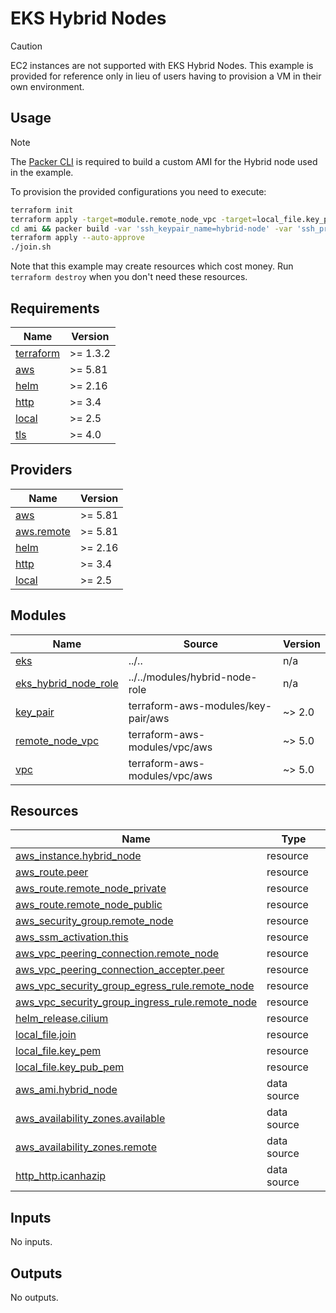 # EKS Hybrid Nodes

> [!CAUTION]
> EC2 instances are not supported with EKS Hybrid Nodes. This example is provided for reference only in lieu of users having to provision a VM in their own environment.

## Usage

> [!NOTE]
> The [Packer CLI](https://developer.hashicorp.com/packer/tutorials/docker-get-started/get-started-install-cli) is required to build a custom AMI for the Hybrid node used in the example.

To provision the provided configurations you need to execute:

```bash
terraform init
terraform apply -target=module.remote_node_vpc -target=local_file.key_pem -target=module.key_pair --auto-approve
cd ami && packer build -var 'ssh_keypair_name=hybrid-node' -var 'ssh_private_key_file=../key.pem' . && cd -
terraform apply --auto-approve
./join.sh
```

Note that this example may create resources which cost money. Run `terraform destroy` when you don't need these resources.

<!-- BEGIN_TF_DOCS -->
## Requirements

| Name | Version |
|------|---------|
| <a name="requirement_terraform"></a> [terraform](#requirement\_terraform) | >= 1.3.2 |
| <a name="requirement_aws"></a> [aws](#requirement\_aws) | >= 5.81 |
| <a name="requirement_helm"></a> [helm](#requirement\_helm) | >= 2.16 |
| <a name="requirement_http"></a> [http](#requirement\_http) | >= 3.4 |
| <a name="requirement_local"></a> [local](#requirement\_local) | >= 2.5 |
| <a name="requirement_tls"></a> [tls](#requirement\_tls) | >= 4.0 |

## Providers

| Name | Version |
|------|---------|
| <a name="provider_aws"></a> [aws](#provider\_aws) | >= 5.81 |
| <a name="provider_aws.remote"></a> [aws.remote](#provider\_aws.remote) | >= 5.81 |
| <a name="provider_helm"></a> [helm](#provider\_helm) | >= 2.16 |
| <a name="provider_http"></a> [http](#provider\_http) | >= 3.4 |
| <a name="provider_local"></a> [local](#provider\_local) | >= 2.5 |

## Modules

| Name | Source | Version |
|------|--------|---------|
| <a name="module_eks"></a> [eks](#module\_eks) | ../.. | n/a |
| <a name="module_eks_hybrid_node_role"></a> [eks\_hybrid\_node\_role](#module\_eks\_hybrid\_node\_role) | ../../modules/hybrid-node-role | n/a |
| <a name="module_key_pair"></a> [key\_pair](#module\_key\_pair) | terraform-aws-modules/key-pair/aws | ~> 2.0 |
| <a name="module_remote_node_vpc"></a> [remote\_node\_vpc](#module\_remote\_node\_vpc) | terraform-aws-modules/vpc/aws | ~> 5.0 |
| <a name="module_vpc"></a> [vpc](#module\_vpc) | terraform-aws-modules/vpc/aws | ~> 5.0 |

## Resources

| Name | Type |
|------|------|
| [aws_instance.hybrid_node](https://registry.terraform.io/providers/hashicorp/aws/latest/docs/resources/instance) | resource |
| [aws_route.peer](https://registry.terraform.io/providers/hashicorp/aws/latest/docs/resources/route) | resource |
| [aws_route.remote_node_private](https://registry.terraform.io/providers/hashicorp/aws/latest/docs/resources/route) | resource |
| [aws_route.remote_node_public](https://registry.terraform.io/providers/hashicorp/aws/latest/docs/resources/route) | resource |
| [aws_security_group.remote_node](https://registry.terraform.io/providers/hashicorp/aws/latest/docs/resources/security_group) | resource |
| [aws_ssm_activation.this](https://registry.terraform.io/providers/hashicorp/aws/latest/docs/resources/ssm_activation) | resource |
| [aws_vpc_peering_connection.remote_node](https://registry.terraform.io/providers/hashicorp/aws/latest/docs/resources/vpc_peering_connection) | resource |
| [aws_vpc_peering_connection_accepter.peer](https://registry.terraform.io/providers/hashicorp/aws/latest/docs/resources/vpc_peering_connection_accepter) | resource |
| [aws_vpc_security_group_egress_rule.remote_node](https://registry.terraform.io/providers/hashicorp/aws/latest/docs/resources/vpc_security_group_egress_rule) | resource |
| [aws_vpc_security_group_ingress_rule.remote_node](https://registry.terraform.io/providers/hashicorp/aws/latest/docs/resources/vpc_security_group_ingress_rule) | resource |
| [helm_release.cilium](https://registry.terraform.io/providers/hashicorp/helm/latest/docs/resources/release) | resource |
| [local_file.join](https://registry.terraform.io/providers/hashicorp/local/latest/docs/resources/file) | resource |
| [local_file.key_pem](https://registry.terraform.io/providers/hashicorp/local/latest/docs/resources/file) | resource |
| [local_file.key_pub_pem](https://registry.terraform.io/providers/hashicorp/local/latest/docs/resources/file) | resource |
| [aws_ami.hybrid_node](https://registry.terraform.io/providers/hashicorp/aws/latest/docs/data-sources/ami) | data source |
| [aws_availability_zones.available](https://registry.terraform.io/providers/hashicorp/aws/latest/docs/data-sources/availability_zones) | data source |
| [aws_availability_zones.remote](https://registry.terraform.io/providers/hashicorp/aws/latest/docs/data-sources/availability_zones) | data source |
| [http_http.icanhazip](https://registry.terraform.io/providers/hashicorp/http/latest/docs/data-sources/http) | data source |

## Inputs

No inputs.

## Outputs

No outputs.
<!-- END_TF_DOCS -->
